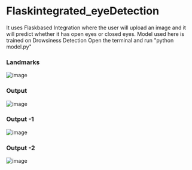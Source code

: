 # Flaskintegrated_eyeDetection
It uses Flaskbased Integration where the user will upload an image and it will predict whether it has open eyes or closed eyes.
Model used here is trained on Drowsiness Detection 
Open the terminal and run "python model.py"
### **Landmarks**
![image](https://github.com/sakshi2215/ClosedEye_FlaskInnodeed/assets/116375190/3a0e9b19-1729-4112-910f-1283fad60448)

### **Output**
![image](https://github.com/sakshi2215/ClosedEye_FlaskInnodeed/assets/116375190/070cb9d6-0c54-4ec1-a43b-cfaacd6dceea)

### **Output -1**

![image](https://github.com/sakshi2215/ClosedEye_FlaskInnodeed/assets/116375190/d4ec1315-1f55-4459-9aea-1f4a9a4c4fc4)


### **Output -2**
![image](https://github.com/sakshi2215/ClosedEye_FlaskInnodeed/assets/116375190/a8365aad-23bd-4c3d-bdaf-c18c1c11430b)
